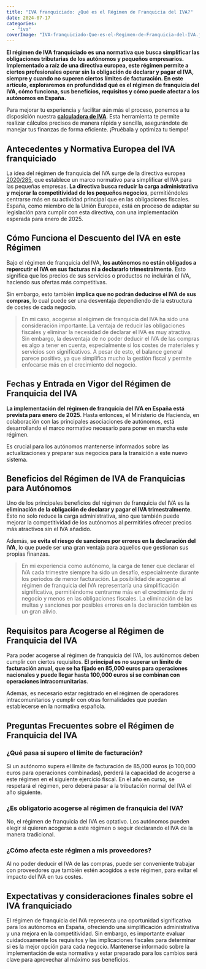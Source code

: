 ```yaml
---
title: "IVA franquiciado: ¿Qué es el Régimen de Franquicia del IVA?"
date: 2024-07-17
categories: 
  - "iva"
coverImage: "IVA-franquiciado-Que-es-el-Regimen-de-Franquicia-del-IVA.jpg"
---
```


**El régimen de IVA franquiciado es una normativa que busca simplificar las obligaciones tributarias de los autónomos y pequeños empresarios. Implementado a raíz de una directiva europea, este régimen permite a ciertos profesionales operar sin la obligación de declarar y pagar el IVA, siempre y cuando no superen ciertos límites de facturación. En este artículo, exploraremos en profundidad qué es el régimen de franquicia del IVA, cómo funciona, sus beneficios, requisitos y cómo puede afectar a los autónomos en España.**

Para mejorar tu experiencia y facilitar aún más el proceso, ponemos a tu disposición nuestra [**calculadora de IVA**](https://calculadora-de-iva.es/). Esta herramienta te permite realizar cálculos precisos de manera rápida y sencilla, asegurándote de manejar tus finanzas de forma eficiente. ¡Pruébala y optimiza tu tiempo!

## Antecedentes y Normativa Europea del IVA franquiciado

La idea del régimen de franquicia del IVA surge de la directiva europea [2020/285](https://www.boe.es/buscar/doc.php?id=DOUE-L-2020-80356), que establece un marco normativo para simplificar el IVA para las pequeñas empresas. **La directiva busca reducir la carga administrativa y mejorar la competitividad de los pequeños negocios**, permitiéndoles centrarse más en su actividad principal que en las obligaciones fiscales. España, como miembro de la Unión Europea, está en proceso de adaptar su legislación para cumplir con esta directiva, con una implementación esperada para enero de 2025.

## Cómo Funciona el Descuento del IVA en este Régimen

Bajo el régimen de franquicia del IVA, **los autónomos no están obligados a repercutir el IVA en sus facturas ni a declararlo trimestralmente**. Esto significa que los precios de sus servicios o productos no incluirán el IVA, haciendo sus ofertas más competitivas.

Sin embargo, esto también **implica que no podrán deducirse el IVA de sus compras**, lo cual puede ser una desventaja dependiendo de la estructura de costes de cada negocio.

> En mi caso, acogerse al régimen de franquicia del IVA ha sido una consideración importante. La ventaja de reducir las obligaciones fiscales y eliminar la necesidad de declarar el IVA es muy atractiva. Sin embargo, la desventaja de no poder deducir el IVA de las compras es algo a tener en cuenta, especialmente si los costes de materiales y servicios son significativos. A pesar de esto, el balance general parece positivo, ya que simplifica mucho la gestión fiscal y permite enfocarse más en el crecimiento del negocio.

## Fechas y Entrada en Vigor del Régimen de Franquicia del IVA

**La implementación del régimen de franquicia del IVA en España está prevista para enero de 2025**. Hasta entonces, el Ministerio de Hacienda, en colaboración con las principales asociaciones de autónomos, está desarrollando el marco normativo necesario para poner en marcha este régimen.

Es crucial para los autónomos mantenerse informados sobre las actualizaciones y preparar sus negocios para la transición a este nuevo sistema.

## Beneficios del Régimen de IVA de Franquicias para Autónomos

Uno de los principales beneficios del régimen de franquicia del IVA es la **eliminación de la obligación de declarar y pagar el IVA trimestralmente**. Esto no solo reduce la carga administrativa, sino que también puede mejorar la competitividad de los autónomos al permitirles ofrecer precios más atractivos sin el IVA añadido.

Además, **se evita el riesgo de sanciones por errores en la declaración del IVA**, lo que puede ser una gran ventaja para aquellos que gestionan sus propias finanzas.

> En mi experiencia como autónomo, la carga de tener que declarar el IVA cada trimestre siempre ha sido un desafío, especialmente durante los periodos de menor facturación. La posibilidad de acogerse al régimen de franquicia del IVA representaría una simplificación significativa, permitiéndome centrarme más en el crecimiento de mi negocio y menos en las obligaciones fiscales. La eliminación de las multas y sanciones por posibles errores en la declaración también es un gran alivio.

## Requisitos para Acogerse al Régimen de Franquicia del IVA

Para poder acogerse al régimen de franquicia del IVA, los autónomos deben cumplir con ciertos requisitos. **El principal es no superar un límite de facturación anual, que se ha fijado en 85,000 euros para operaciones nacionales y puede llegar hasta 100,000 euros si se combinan con operaciones intracomunitarias**.

Además, es necesario estar registrado en el régimen de operadores intracomunitarios y cumplir con otras formalidades que puedan establecerse en la normativa española.

## Preguntas Frecuentes sobre el Régimen de Franquicia del IVA

### **¿Qué pasa si supero el límite de facturación?**

Si un autónomo supera el límite de facturación de 85,000 euros (o 100,000 euros para operaciones combinadas), perderá la capacidad de acogerse a este régimen en el siguiente ejercicio fiscal. En el año en curso, se respetará el régimen, pero deberá pasar a la tributación normal del IVA el año siguiente.

### **¿Es obligatorio acogerse al régimen de franquicia del IVA?**

No, el régimen de franquicia del IVA es optativo. Los autónomos pueden elegir si quieren acogerse a este régimen o seguir declarando el IVA de la manera tradicional.

### **¿Cómo afecta este régimen a mis proveedores?**

Al no poder deducir el IVA de las compras, puede ser conveniente trabajar con proveedores que también estén acogidos a este régimen, para evitar el impacto del IVA en tus costes.

## Expectativas y consideraciones finales sobre el IVA franquiciado

El régimen de franquicia del IVA representa una oportunidad significativa para los autónomos en España, ofreciendo una simplificación administrativa y una mejora en la competitividad. Sin embargo, es importante evaluar cuidadosamente los requisitos y las implicaciones fiscales para determinar si es la mejor opción para cada negocio. Mantenerse informado sobre la implementación de esta normativa y estar preparado para los cambios será clave para aprovechar al máximo sus beneficios.

